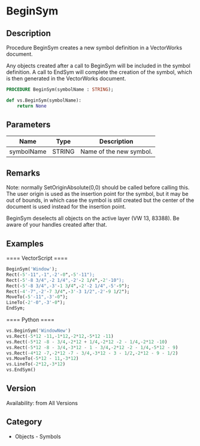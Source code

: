 # BeginSym

## Description
Procedure BeginSym creates a new symbol definition in a VectorWorks document. 

Any objects created after a call to BeginSym will be included in the symbol definition. A call to EndSym will complete the creation of the symbol, which is then generated in the VectorWorks document.

```pascal
PROCEDURE BeginSym(symbolName : STRING);
```

```python
def vs.BeginSym(symbolName):
    return None
```

## Parameters
|Name|Type|Description|
|---|---|---|
|symbolName|STRING|Name of the new symbol.|

## Remarks
Note: normally SetOriginAbsolute(0,0) should be called before calling this. The user origin is used as the insertion point for the symbol, but it may be out of bounds, in which case the symbol is still created but the center of the document is used instead for the insertion point.


BeginSym deselects all objects on the active layer (VW 13, 83388). Be aware of your handles created after that.

## Examples
==== VectorScript ====
```pascal
BeginSym('Window');
Rect(-5'-11",-1",-2'-0",-5'-11");
Rect(-5'-8 3/4",-2 1/4",-2'-2 1/4",-2'-10");
Rect(-5'-8 3/4",-3'-1 3/4",-2'-2 1/4",-5'-9");
Rect(-4'-7",-2'-7 3/4",-3'-3 1/2",-2'-9 1/2");
MoveTo(-5'-11",-3'-0");
LineTo(-2'-0",-3'-0");
EndSym;
```
==== Python ====
```python
vs.BeginSym('WindowNew')
vs.Rect(-5*12 -11,-1*12,-2*12,-5*12 -11)
vs.Rect(-5*12 -8 - 3/4,-2*12 + 1/4,-2*12 -2 - 1/4,-2*12 -10)
vs.Rect(-5*12 -8 - 3/4,-3*12 - 1 - 3/4,-2*12 -2 - 1/4,-5*12 - 9)
vs.Rect(-4*12 -7,-2*12 -7 - 3/4,-3*12 - 3 - 1/2,-2*12 - 9 - 1/2)
vs.MoveTo(-5*12 - 11,-3*12)
vs.LineTo(-2*12,-3*12)
vs.EndSym()
```

## Version
Availability: from All Versions

## Category
* Objects - Symbols

